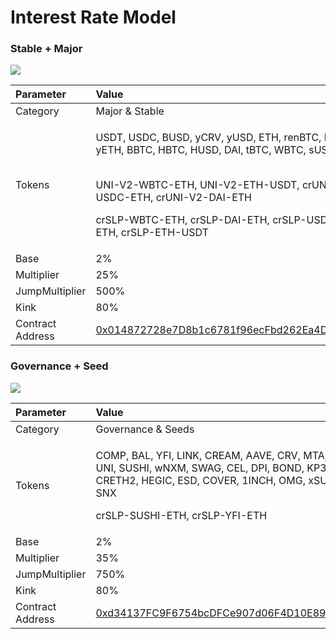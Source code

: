 # Interest Rate Model

### Stable + Major

![](https://i.imgur.com/5aoSePr.png)

<table>
  <thead>
    <tr>
      <th style="text-align:left">Parameter</th>
      <th style="text-align:left">Value</th>
    </tr>
  </thead>
  <tbody>
    <tr>
      <td style="text-align:left">Category</td>
      <td style="text-align:left">Major &amp; Stable</td>
    </tr>
    <tr>
      <td style="text-align:left">Tokens</td>
      <td style="text-align:left">
        <p>USDT, USDC, BUSD, yCRV, yUSD, ETH, renBTC, FTT, yETH, BBTC, HBTC, HUSD,
          DAI, tBTC, WBTC, sUSD</p>
        <p>
          <br />UNI-V2-WBTC-ETH, UNI-V2-ETH-USDT, crUNI-V2-USDC-ETH, crUNI-V2-DAI-ETH</p>
        <p>crSLP-WBTC-ETH, crSLP-DAI-ETH, crSLP-USDC-ETH, crSLP-ETH-USDT</p>
      </td>
    </tr>
    <tr>
      <td style="text-align:left">Base</td>
      <td style="text-align:left">2%</td>
    </tr>
    <tr>
      <td style="text-align:left">Multiplier</td>
      <td style="text-align:left">25%</td>
    </tr>
    <tr>
      <td style="text-align:left">JumpMultiplier</td>
      <td style="text-align:left">500%</td>
    </tr>
    <tr>
      <td style="text-align:left">Kink</td>
      <td style="text-align:left">80%</td>
    </tr>
    <tr>
      <td style="text-align:left">Contract Address</td>
      <td style="text-align:left"><a href="https://etherscan.io/address/0x014872728e7D8b1c6781f96ecFbd262Ea4D2e1A6">0x014872728e7D8b1c6781f96ecFbd262Ea4D2e1A6</a>
      </td>
    </tr>
  </tbody>
</table>

### Governance + Seed

![](https://i.imgur.com/Fg4vOj7.png)

<table>
  <thead>
    <tr>
      <th style="text-align:left">Parameter</th>
      <th style="text-align:left">Value</th>
    </tr>
  </thead>
  <tbody>
    <tr>
      <td style="text-align:left">Category</td>
      <td style="text-align:left">Governance &amp; Seeds</td>
    </tr>
    <tr>
      <td style="text-align:left">Tokens</td>
      <td style="text-align:left">
        <p>COMP, BAL, YFI, LINK, CREAM, AAVE, CRV, MTA, SRM, UNI, SUSHI, wNXM, SWAG,
          CEL, DPI, BOND, KP3R, HFIL, CRETH2, HEGIC, ESD, COVER, 1INCH, OMG, xSUSHI,
          SNX</p>
        <p></p>
        <p>crSLP-SUSHI-ETH, crSLP-YFI-ETH</p>
      </td>
    </tr>
    <tr>
      <td style="text-align:left">Base</td>
      <td style="text-align:left">2%</td>
    </tr>
    <tr>
      <td style="text-align:left">Multiplier</td>
      <td style="text-align:left">35%</td>
    </tr>
    <tr>
      <td style="text-align:left">JumpMultiplier</td>
      <td style="text-align:left">750%</td>
    </tr>
    <tr>
      <td style="text-align:left">Kink</td>
      <td style="text-align:left">80%</td>
    </tr>
    <tr>
      <td style="text-align:left">Contract Address</td>
      <td style="text-align:left"><a href="https://etherscan.io/address/0xd34137FC9F6754bcDFCe907d06F4D10E897B3eB5">0xd34137FC9F6754bcDFCe907d06F4D10E897B3eB5</a>
      </td>
    </tr>
  </tbody>
</table>



